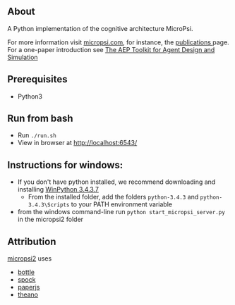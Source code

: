 About
-----
A Python implementation of the cognitive architecture MicroPsi.

For more information visit [micropsi.com](http://www.micropsi.com), for instance, the [publications ](http://www.micropsi.com/publications/publications.html) page. For a one-paper introduction see [The AEP Toolkit for Agent Design and Simulation](http://www.micropsi.com/publications/assets/BachVuineMates2003.pdf)


Prerequisites
-----
* Python3


Run from bash
-----
* Run `./run.sh`
* View in browser at [http://localhost:6543/](http://localhost:6543/)


Instructions for windows:
-----
* If you don't have python installed, we recommend downloading and installing [WinPython 3.4.3.7](http://winpython.github.io/)
  * From the installed folder, add the folders `python-3.4.3` and `python-3.4.3\Scripts` to your PATH environment variable
* from the windows command-line run `python start_micropsi_server.py` in the micropsi2 folder


Attribution
-----
[micropsi2](https://github.com/joschabach/micropsi2) uses 

* [bottle](https://github.com/defnull/bottle)
* [spock](https://github.com/nickelpro/spock)
* [paperjs](http://github.com/paperjs/paper.js)
* [theano](https://github.com/Theano/Theano)
